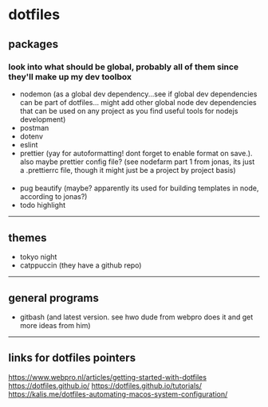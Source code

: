 # dotfiles

## packages

### look into what should be global, probably all of them since they'll make up my dev toolbox

- nodemon (as a global dev dependency...see if global dev dependencies can be part of dotfiles... might add other global node dev dependencies that can be used on any project as you find useful tools for nodejs development)
- postman
- dotenv
- eslint
- prettier (yay for autoformatting! dont forget to enable format on save.). also maybe prettier config file? (see nodefarm part 1 from jonas, its just a .prettierrc file, though it might just be a project by project basis)

####

- pug beautify (maybe? apparently its used for building templates in node, according to jonas?)
- todo highlight

---

## themes

- tokyo night
- catppuccin (they have a github repo)

---

## general programs

- gitbash (and latest version. see hwo dude from webpro does it and get more ideas from him)

---

## links for dotfiles pointers

https://www.webpro.nl/articles/getting-started-with-dotfiles
https://dotfiles.github.io/
https://dotfiles.github.io/tutorials/
https://kalis.me/dotfiles-automating-macos-system-configuration/
